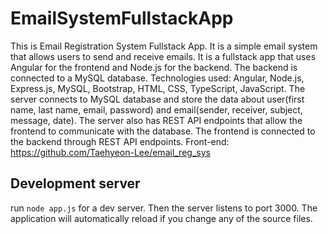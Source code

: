 # EmailSystemFullstackApp

This is Email Registration System Fullstack App. It is a simple email system that allows users to send and receive emails. It is a fullstack app that uses Angular for the frontend and Node.js for the backend. The backend is connected to a MySQL database.
Technologies used: Angular, Node.js, Express.js, MySQL, Bootstrap, HTML, CSS, TypeScript, JavaScript.
The server connects to MySQL database and store the data about user(first name, last name, email, password) and email(sender, receiver, subject, message, date). The server also has REST API endpoints that allow the frontend to communicate with the database. The frontend is connected to the backend through REST API endpoints.
Front-end: https://github.com/Taehyeon-Lee/email_reg_sys

## Development server
run `node app.js` for a dev server. Then the server listens to port 3000. The application will automatically reload if you change any of the source files.

